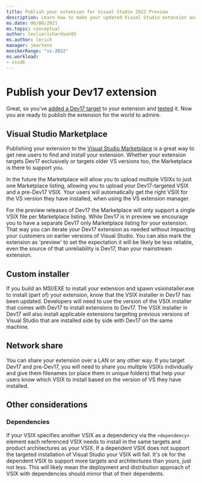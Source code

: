 ```yaml
---
title: Publish your extension for Visual Studio 2022 Preview
description: Learn how to make your updated Visual Studio extension available for Visual Studio 2022 Preview.
ms.date: 06/08/2021
ms.topic: conceptual
author: leslierichardson95
ms.author: lerich
manager: jmartens
monikerRange: "vs-2022"
ms.workload:
- vssdk
---
```

# Publish your Dev17 extension

Great, so you've [added a Dev17 target](add-dev17-target.md) to your extension and [tested](testing.md) it.
Now you are ready to publish the extension for the world to admire.

## Visual Studio Marketplace

Publishing your extension to the [Visual Studio Marketplace](https://marketplace.visualstudio.com/) is a great way to get new users to find and install your extension.
Whether your extension targets Dev17 exclusively or targets older VS versions too, the Marketplace is there to support you.

In the future the Marketplace will allow you to upload multiple VSIXs to just one Marketplace listing,
allowing you to upload your Dev17-targeted VSIX and a pre-Dev17 VSIX. Your users will automatically get the right VSIX for the VS version they have installed, when using the VS extension manager.

For the preview releases of Dev17 the Marketplace will only support a single VSIX file per Marketplace listing. While Dev17 is in preview we encourage you to have a separate Dev17 only Marketplace listing for your extension. That way you can iterate your Dev17 extension as needed without impacting your customers on earlier versions of Visual Studio. You can also mark the extension as 'preview' to set the expectation it will be likely be less reliable, even the source of that unreliability is Dev17, than your mainstream extension.

## Custom installer

If you build an MSI/EXE to install your extension and spawn vsixinstaller.exe to install (part of) your extension,
know that the VSIX installer in Dev17 has been updated. Developers will need to use the version of the VSIX
installer that comes with Dev17 to install extensions to Dev17. The VSIX installer in Dev17 will also install
applicable extensions targeting previous versions of Visual Studio that are installed side by side with Dev17 on the same machine.

## Network share

You can share your extension over a LAN or any other way. If you target Dev17 and pre-Dev17, you will need to share you multiple VSIXs individually and give them filenames (or place them in unique folders) that help your users know which VSIX to install based on the version of VS they have installed.

## Other considerations

### Dependencies

If your VSIX specifies another VSIX as a dependency via the
`<dependency>` element each referenced VSIX needs to install in the same targets and product architectures as your VSIX. If a dependent VSIX does not support the targeted installation of Visual Studio your VSIX will fail. It's ok for the dependent VSIX to support more targets and architectures than yours, just not less. This will likely mean the deployment and distribution approach of VSIX with dependencies should
mirror that of their dependents.
